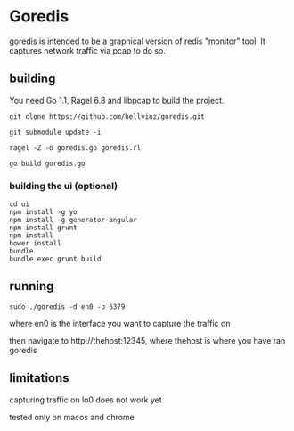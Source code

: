 # Goredis

goredis is intended to be a graphical version of redis "monitor" tool.
It captures network traffic via pcap to do so.

## building

You need Go 1.1, Ragel 6.8 and libpcap to build the project.

```
git clone https://github.com/hellvinz/goredis.git

git submodule update -i

ragel -Z -o goredis.go goredis.rl

go build goredis.go
```

### building the ui (optional)

```
cd ui
npm install -g yo
npm install -g generator-angular
npm install grunt
npm install
bower install
bundle
bundle exec grunt build
```

## running

```
sudo ./goredis -d en0 -p 6379
```

where en0 is the interface you want to capture the traffic on

then navigate to http://thehost:12345, where thehost is where you have ran goredis

## limitations

capturing traffic on lo0 does not work yet

tested only on macos and chrome
